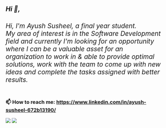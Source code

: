 <!DOCTYPE>
<html>
<h2>
<i>
Hi 👋,
<h6> 
Hi,
I'm Ayush Susheel, a final year student.<br>
My area of interest is in the Software Development field and currently 
I'm looking for an opportunity where I can be a valuable asset for an organization to work in & able to provide optimal solutions, work with the team to come up with new ideas and complete the tasks 
assigned with better results.
 </h6>
</i><h2>

<!--
**Ayushsusheel/Ayushsusheel** is a ✨ _special_ ✨ repository because its `README.md` (this file) appears on your GitHub profile. -->



<!--### 🔭 I’m currently working on building a profile that would be useful for 
### 🌱 I’m currently pursuing B.Tech in CSE (Big Data)

<!----### 🤔 I’m looking for members that can contribute to a project on Big Data.--> 
### 📫 How to reach me: https://www.linkedin.com/in/ayush-susheel-672b13190/
 <img src ="https://github-readme-stats.vercel.app/api?username=AyushSusheel&&show_icons=true&title_color=ffffff&icon_color=bb2acf&text_color=daf7dc&bg_color=151515">
<img src="https://visitor-badge-reloaded.herokuapp.com/badge?page_id=Ayushsusheel">


</html>

